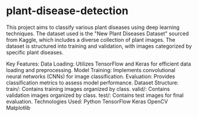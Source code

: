 # plant-disease-detection
This project aims to classify various plant diseases using deep learning techniques. The dataset used is the "New Plant Diseases Dataset" sourced from Kaggle, which includes a diverse collection of plant images. The dataset is structured into training and validation, with images categorized by specific plant diseases.

Key Features:
Data Loading: Utilizes TensorFlow and Keras for efficient data loading and preprocessing.
Model Training: Implements convolutional neural networks (CNNs) for image classification.
Evaluation: Provides classification metrics to assess model performance.
Dataset Structure:
train/: Contains training images organized by class.
valid/: Contains validation images organized by class.
test/: Contains test images for final evaluation.
Technologies Used:
Python
TensorFlow
Keras
OpenCV
Matplotlib
